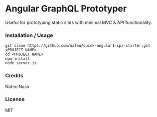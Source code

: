 # Angular GraphQL Prototyper

Useful for prototyping static sites with minimal MVC & API functionality.

### Installation / Usage

```
git clone https://github.com/nafeu/quick-angular1-spa-starter.git <PROJECT NAME>
cd <PROJECT NAME>
npm install
node server.js
```

### Credits

Nafeu Nasir

### License

MIT